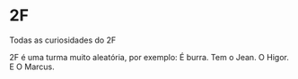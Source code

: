 # 2F
Todas as curiosidades do 2F


   2F é uma turma muito aleatória, por exemplo:
   É burra.
   Tem o Jean.
   O Higor.
   E O Marcus.
